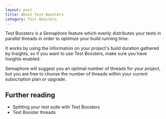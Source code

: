 ```yaml
---
layout: post
title: About Test Boosters
category: Test Boosters
---
```


Test Boosters is a Semaphore feature which evenly distributes your tests in
parallel threads in order to optimize your build running time.

It works by using the information on your project's build duration gathered by
Insights, so if you want to use Test Boosters, make sure you have Insights
enabled.

Semaphore will suggest you an optimal number of threads for your project, but
you are free to choose the number of threads within your current subscription
plan or upgrade.

## Further reading
- Splitting your test suite with Test Boosters
- Test Booster threads
